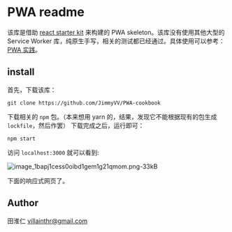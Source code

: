 # PWA readme


该库是借助 [react starter kit][1] 来构建的 PWA skeleton。该库没有使用其他大型的 Service Worker 库，纯原生手写，相关的测试都已经通过。具体使用可以参考：[PWA 实践][2]。

## install
首先，下载该库：
```
git clone https://github.com/JimmyVV/PWA-cookbook
```
下载相关的 `npm` 包。（本来想用 yarn 的，结果，发现它不能根据现有的包生成 `lockfile`，然后作罢）
下载完成之后，运行即可：
```
npm start
```

访问 `localhost:3000` 就可以看到:

![image_1bapj1cess0oibd1gem1g21qmom.png-33kB][3]

下面的响应式网页了。

## Author

田淮仁 villainthr@gmail.com

  [1]: https://github.com/davezuko/react-redux-starter-kit
  [2]: https://www.villainhr.com/page/2017/03/09/PWA%20%E5%85%B7%E4%BD%93%E5%AE%9E%E8%B7%B5
  [3]: http://static.zybuluo.com/jimmythr/07ww9sb4w0791tca2aln6jn3/image_1bapj1cess0oibd1gem1g21qmom.png
